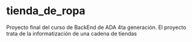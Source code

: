 # tienda_de_ropa
Proyecto final del curso de BackEnd de ADA 4ta generación. El proyecto trata de la informatización de una cadena de tiendas
